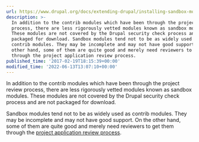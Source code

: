 ```yaml
---
url: https://www.drupal.org/docs/extending-drupal/installing-sandbox-modules
description: >-
  In addition to the contrib modules which have been through the project review
  process, there are less rigorously vetted modules known as sandbox modules.
  These modules are not covered by the Drupal security check process and are not
  packaged for download. Sandbox modules tend not to be as widely used as
  contrib modules. They may be incomplete and may not have good support. On the
  other hand, some of them are quite good and merely need reviewers to get them
  through the project application review process.
published_time: '2017-02-19T18:15:39+00:00'
modified_time: '2022-06-13T13:07:10+00:00'
---
```

In addition to the contrib modules which have been through the project review process, there are less rigorously vetted modules known as sandbox modules. These modules are not covered by the Drupal security check process and are not packaged for download. 

Sandbox modules tend not to be as widely used as contrib modules. They may be incomplete and may not have good support. On the other hand, some of them are quite good and merely need reviewers to get them through the [project application review process](https://www.drupal.org/project/projectapplications "Drupal.org security advisory coverage applications | Drupal.org").